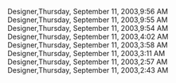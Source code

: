 ﻿Designer,Thursday, September 11, 2003,9:56 AM  Designer,Thursday, September 11, 2003,9:55 AM  Designer,Thursday, September 11, 2003,9:54 AM  Designer,Thursday, September 11, 2003,4:02 AM  Designer,Thursday, September 11, 2003,3:58 AM  Designer,Thursday, September 11, 2003,3:11 AM  Designer,Thursday, September 11, 2003,2:57 AM  Designer,Thursday, September 11, 2003,2:43 AM